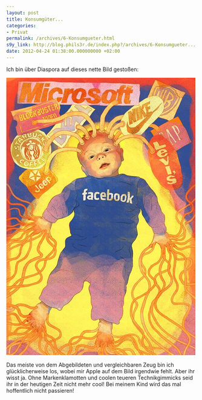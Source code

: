 ```yaml
---
layout: post
title: Konsumgüter...
categories:
- Privat
permalink: /archives/6-Konsumgueter.html
s9y_link: http://blog.phils3r.de/index.php?/archives/6-Konsumgueter....html
date: 2012-04-24 01:38:00.000000000 +02:00
---
```

Ich bin über Diaspora auf dieses nette Bild gestoßen:

![Konsumgüter](/images/konsumgueter.jpg)

Das meiste von dem Abgebildeten und vergleichbaren Zeug bin ich glücklicherweise los, wobei mir Apple auf dem Bild irgendwie fehlt. Aber ihr wisst ja. Ohne Markenklamotten und coolen teueren Technikgimmicks seid ihr in der heutigen Zeit nicht mehr cool!
Bei meinem Kind wird das mal hoffentlich nicht passieren!
